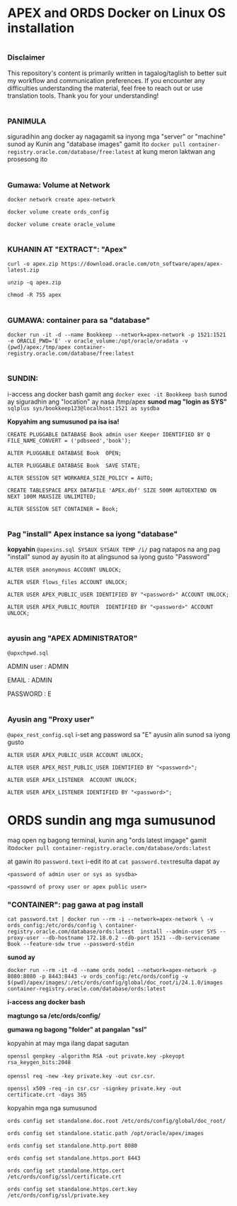 # APEX and ORDS Docker on Linux OS installation 
# 

### Disclaimer
This repository's content is primarily written in tagalog/taglish to better suit my workflow and communication preferences. If you encounter any difficulties understanding the material, feel free to reach out or use translation tools. Thank you for your understanding!
# 

### PANIMULA 
siguradihin ang docker ay nagagamit sa inyong mga "server" or "machine" sunod ay Kunin ang "database images" gamit ito `docker pull container-registry.oracle.com/database/free:latest` at kung meron laktwan ang prosesong ito
# 
### Gumawa: Volume at Network 
`docker network create apex-network`

`docker volume create ords_config`

`docker volume create oracle_volume`
# 

### KUHANIN AT "EXTRACT": "Apex" 

`curl -o apex.zip https://download.oracle.com/otn_software/apex/apex-latest.zip`

`unzip -q apex.zip`

`chmod -R 755 apex`
# 

### GUMAWA: container para sa "database"

`docker run -it -d --name Bookkeep --network=apex-network -p 1521:1521 -e ORACLE_PWD='E' -v oracle_volume:/opt/oracle/oradata -v {pwd}/apex:/tmp/apex container-registry.oracle.com/database/free:latest`
# 

### SUNDIN:
i-access ang docker bash gamit ang `docker exec -it Bookkeep bash` sunod ay siguradhin ang "location" ay nasa /tmp/apex **sunod mag "login as SYS"** `sqlplus sys/bookkeep123@localhost:1521 as sysdba` 

**Kopyahim ang sumusunod pa isa isa!** 

`CREATE PLUGGABLE DATABASE Book admin user Keeper IDENTIFIED BY Q FILE_NAME_CONVERT = ('pdbseed','book');`

`ALTER PLUGGABLE DATABASE Book  OPEN;`

`ALTER PLUGGABLE DATABASE Book  SAVE STATE;`

`ALTER SESSION SET WORKAREA_SIZE_POLICY = AUTO;`

`CREATE TABLESPACE APEX
DATAFILE 'APEX.dbf'
SIZE 500M
AUTOEXTEND ON NEXT 100M
MAXSIZE UNLIMITED;`

`ALTER SESSION SET CONTAINER = Book;`
# 

### Pag "install" Apex instance sa iyong "database"
**kopyahin** `@apexins.sql SYSAUX SYSAUX TEMP /i/` pag natapos na ang pag "install" sunod ay ayusin ito at alingsunod sa iyong gusto "Password"

`ALTER USER anonymous ACCOUNT UNLOCK;`

`ALTER USER flows_files ACCOUNT UNLOCK;`

`ALTER USER APEX_PUBLIC_USER IDENTIFIED BY "<password>" ACCOUNT UNLOCK;`

`ALTER USER APEX_PUBLIC_ROUTER  IDENTIFIED BY "<password>" ACCOUNT UNLOCK;`

# 

### ayusin ang "APEX ADMINISTRATOR"
`@apxchpwd.sql`

ADMIN user : ADMIN 

EMAIL : ADMIN 

PASSWORD : E

# 

### Ayusin ang "Proxy user"
`@apex_rest_config.sql` i-set ang password sa "E" ayusin alin sunod sa iyong gusto

`ALTER USER APEX_PUBLIC_USER ACCOUNT UNLOCK; `

`ALTER USER APEX_REST_PUBLIC_USER IDENTIFIED BY "<password>";`

`ALTER USER APEX_LISTENER  ACCOUNT UNLOCK;`

`ALTER USER APEX_LISTENER IDENTIFIED BY "<password>";`

# ORDS sundin ang mga sumusunod
mag open ng bagong terminal, kunin ang "ords latest imgage" gamit ito`docker pull container-registry.oracle.com/database/ords:latest` 

at gawin ito `password.text` i-edit ito at `cat password.text`resulta dapat ay

`<password of admin user or sys as sysdba>` 

`<passowrd of proxy user or apex public user>`

### "CONTAINER": pag gawa at pag install
`cat password.txt | docker run --rm -i --network=apex-network \
    -v ords_config:/etc/ords/config \
    container-registry.oracle.com/database/ords:latest  install --admin-user SYS --proxy-user --db-hostname 172.18.0.2 --db-port 1521 --db-servicename Book --feature-sdw true --password-stdin`
    
**sunod ay** 

`docker run --rm -it -d --name ords_node1 --network=apex-network -p 8080:8080 -p 8443:8443 -v ords_config:/etc/ords/config -v $(pwd)/apex/images/:/etc/ords/config/global/doc_root/i/24.1.0/images container-registry.oracle.com/database/ords:latest`

**i-access ang docker bash** 

**magtungo sa /etc/ords/config/** 

**gumawa ng bagong "folder" at pangalan "ssl"**

kopyahin at may mga ilang dapat sagutan

`openssl genpkey -algorithm RSA -out private.key -pkeyopt rsa_keygen_bits:2048`

`openssl req -new -key private.key -out csr.csr`.

`openssl x509 -req -in csr.csr -signkey private.key -out certificate.crt -days 365`

kopyahin mga nga sumusunod

`ords config set standalone.doc.root /etc/ords/config/global/doc_root/`

`ords config set standalone.static.path /opt/oracle/apex/images`

`ords config set standalone.http.port 8080`

`ords config set standalone.https.port 8443`

`ords config set standalone.https.cert /etc/ords/config/ssl/certificate.crt`

`ords config set standalone.https.cert.key /etc/ords/config/ssl/private.key`
